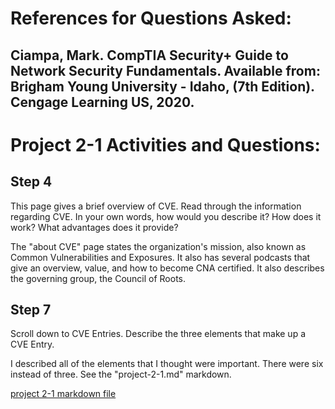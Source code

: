 # References for Questions Asked:
Ciampa, Mark. CompTIA Security+ Guide to Network Security Fundamentals. Available from: Brigham Young University - Idaho, (7th Edition). Cengage Learning US, 2020.
---
# Project 2-1 Activities and Questions:
## Step 4
This page gives a brief overview of CVE. Read through the information regarding CVE. In your own words, how would you describe it? How does it work? What advantages does it provide?

The "about CVE" page states the organization's mission, also known as Common Vulnerabilities and Exposures. It also has several podcasts that give an overview, value, and how to become CNA certified. It also describes the governing group, the Council of Roots.


## Step 7
Scroll down to CVE Entries. Describe the three elements that make up a CVE Entry.

I described all of the elements that I thought were important. There were six instead of three. See the "project-2-1.md" markdown.

[project 2-1 markdown file](project-2-1-cve-description)
